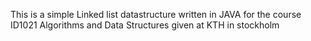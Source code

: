 This is a simple Linked list datastructure written in JAVA for the course ID1021 Algorithms and Data Structures given at KTH in stockholm

